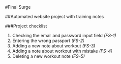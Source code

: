 #Final Surge

##Automated website project with training notes

###Project checklist

1. Checking the email and password input field *(FS-1)*
2. Entering the wrong passport *(FS-2)*
3. Adding a new note about workout *(FS-3)*
4. Adding a note about workout with mistake *(FS-4)*
5. Deleting a new workout note *(FS-5)*

